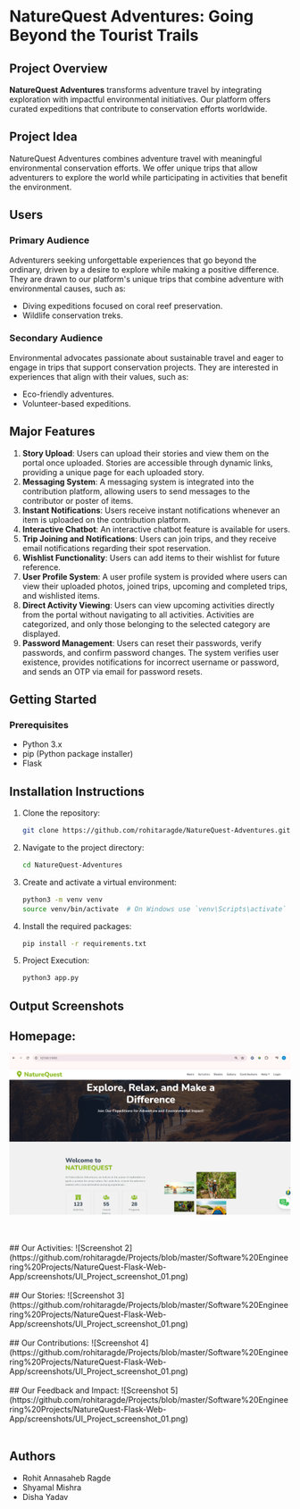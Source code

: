 # NatureQuest Adventures: Going Beyond the Tourist Trails

## Project Overview
**NatureQuest Adventures** transforms adventure travel by integrating exploration with impactful environmental initiatives. Our platform offers curated expeditions that contribute to conservation efforts worldwide.

## Project Idea
NatureQuest Adventures combines adventure travel with meaningful environmental conservation efforts. We offer unique trips that allow adventurers to explore the world while participating in activities that benefit the environment.

## Users
### Primary Audience
Adventurers seeking unforgettable experiences that go beyond the ordinary, driven by a desire to explore while making a positive difference. They are drawn to our platform's unique trips that combine adventure with environmental causes, such as:
- Diving expeditions focused on coral reef preservation.
- Wildlife conservation treks.

### Secondary Audience
Environmental advocates passionate about sustainable travel and eager to engage in trips that support conservation projects. They are interested in experiences that align with their values, such as:
- Eco-friendly adventures.
- Volunteer-based expeditions.

## Major Features
1. **Story Upload**: Users can upload their stories and view them on the portal once uploaded. Stories are accessible through dynamic links, providing a unique page for each uploaded story.
2. **Messaging System**: A messaging system is integrated into the contribution platform, allowing users to send messages to the contributor or poster of items.
3. **Instant Notifications**: Users receive instant notifications whenever an item is uploaded on the contribution platform.
4. **Interactive Chatbot**: An interactive chatbot feature is available for users.
5. **Trip Joining and Notifications**: Users can join trips, and they receive email notifications regarding their spot reservation.
6. **Wishlist Functionality**: Users can add items to their wishlist for future reference.
7. **User Profile System**: A user profile system is provided where users can view their uploaded photos, joined trips, upcoming and completed trips, and wishlisted items.
8. **Direct Activity Viewing**: Users can view upcoming activities directly from the portal without navigating to all activities. Activities are categorized, and only those belonging to the selected category are displayed.
9. **Password Management**: Users can reset their passwords, verify passwords, and confirm password changes. The system verifies user existence, provides notifications for incorrect username or password, and sends an OTP via email for password resets.

## Getting Started

### Prerequisites
- Python 3.x
- pip (Python package installer)
- Flask

## Installation Instructions
1. Clone the repository:
    ```bash
    git clone https://github.com/rohitaragde/NatureQuest-Adventures.git
    ```

2. Navigate to the project directory:
    ```bash
    cd NatureQuest-Adventures
    ```

3. Create and activate a virtual environment:
    ```bash
    python3 -m venv venv
    source venv/bin/activate  # On Windows use `venv\Scripts\activate`
    ```

4. Install the required packages:
    ```bash
    pip install -r requirements.txt
    ```

5. Project Execution:
    ```bash
    python3 app.py
    ```

## Output Screenshots
## Homepage:
![Screenshot 1](https://github.com/rohitaragde/Projects/blob/master/Software%20Engineering%20Projects/NatureQuest-Flask-Web-App/screenshots/UI_Project_screenshot_01.png)

<br>
<br>
## Our Activities:
![Screenshot 2](https://github.com/rohitaragde/Projects/blob/master/Software%20Engineering%20Projects/NatureQuest-Flask-Web-App/screenshots/UI_Project_screenshot_01.png)
<br>
<br>
## Our Stories:
![Screenshot 3](https://github.com/rohitaragde/Projects/blob/master/Software%20Engineering%20Projects/NatureQuest-Flask-Web-App/screenshots/UI_Project_screenshot_01.png)
<br>
<br>
## Our Contributions:
![Screenshot 4](https://github.com/rohitaragde/Projects/blob/master/Software%20Engineering%20Projects/NatureQuest-Flask-Web-App/screenshots/UI_Project_screenshot_01.png)
<br>
<br>
## Our Feedback and Impact:
![Screenshot 5](https://github.com/rohitaragde/Projects/blob/master/Software%20Engineering%20Projects/NatureQuest-Flask-Web-App/screenshots/UI_Project_screenshot_01.png)
<br>
<br>


## Authors
- Rohit Annasaheb Ragde
- Shyamal Mishra
- Disha Yadav
